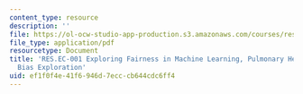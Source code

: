 ```yaml
---
content_type: resource
description: ''
file: https://ol-ocw-studio-app-production.s3.amazonaws.com/courses/res-ec-001-exploring-fairness-in-machine-learning-for-international-development-spring-2020/ef1f0f4e41f6946d7ecccb644cdc6ff4_MITRES_EC001S19_video8.pdf
file_type: application/pdf
resourcetype: Document
title: 'RES.EC-001 Exploring Fairness in Machine Learning, Pulmonary Health Case Study:
  Bias Exploration'
uid: ef1f0f4e-41f6-946d-7ecc-cb644cdc6ff4
---
```

